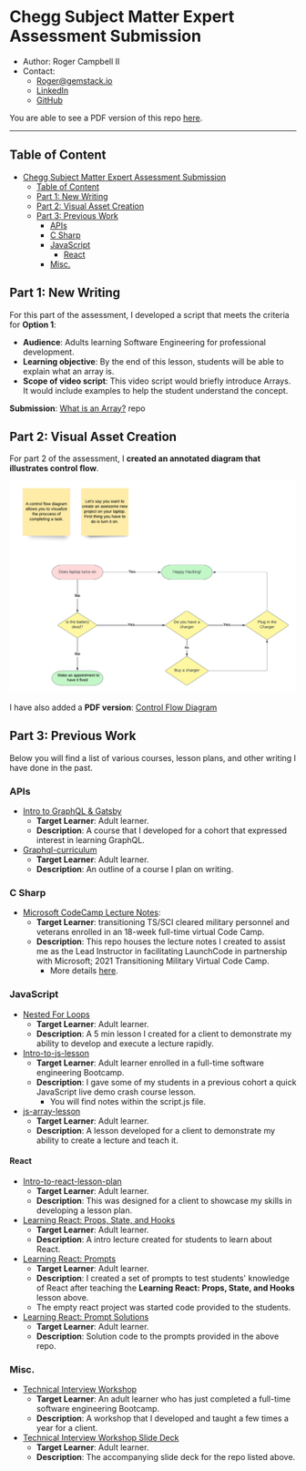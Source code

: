 # Chegg Subject Matter Expert Assessment Submission

* Author: Roger Campbell II
* Contact:
  * Roger@gemstack.io
  * [LinkedIn](https://www.linkedin.com/in/mrrogercampbell/)
  * [GitHub](https://github.com/mrrogercampbell)

You are able to see a PDF version of this repo [here](https://drive.google.com/file/d/17QHbokPU5zspRse_9tBh8LmfdlO8fAFP/view?usp=sharing).

---

## Table of Content
- [Chegg Subject Matter Expert Assessment Submission](#chegg-subject-matter-expert-assessment-submission)
  - [Table of Content](#table-of-content)
  - [Part 1: New Writing](#part-1-new-writing)
  - [Part 2: Visual Asset Creation](#part-2-visual-asset-creation)
  - [Part 3: Previous Work](#part-3-previous-work)
    - [APIs](#apis)
    - [C Sharp](#c-sharp)
    - [JavaScript](#javascript)
      - [React](#react)
    - [Misc.](#misc)

## Part 1: New Writing
For this part of the assessment, I developed a script that meets the criteria for **Option 1**:
* **Audience**: Adults learning Software Engineering for professional development.
* **Learning objective**: By the end of this lesson, students will be able to explain what an array is.  
* **Scope of video script**: This video script would briefly introduce Arrays. It would include examples to help the student understand the concept. 

**Submission**: [What is an Array?](https://github.com/mrrogercampbell/what-is-an-array) repo

## Part 2: Visual Asset Creation
For part 2 of the assessment, I **created an annotated diagram that illustrates control flow**.

![control flow diagram](./assets/control-flow-diagram.png)

I have also added a **PDF version**: [Control Flow Diagram](./pdfs/control-flow-diagram.pdf)

## Part 3: Previous Work
Below you will find a list of various courses, lesson plans, and other writing I have done in the past.

### APIs
* [Intro to GraphQL & Gatsby](https://github.com/mrrogercampbell/graphql-gastby-lesson)
  * **Target Learner**: Adult learner.
  * **Description**: A course that I developed for a cohort that expressed interest in learning GraphQL.
* [Graphql-curriculum](https://github.com/mrrogercampbell/graphql-curriculum)
  * **Target Learner**: Adult learner.
  * **Description**: An outline of a course I plan on writing.

### C Sharp
* [Microsoft CodeCamp Lecture Notes](https://github.com/mrrogercampbell/microsoft-codecamp-lecture-notes):
  * **Target Learner**: transitioning TS/SCI cleared military personnel and veterans enrolled in an 18-week full-time virtual Code Camp.
  * **Description**: This repo houses the lecture notes I created to assist me as the Lead Instructor in facilitating LaunchCode in partnership with Microsoft; 2021 Transitioning Military Virtual Code Camp.
    * More details [here](https://www.launchcode.org/training/microsoft-codecamp-2021).

### JavaScript
* [Nested For Loops](https://github.com/mrrogercampbell/nested-loops-lesson)
  * **Target Learner**: Adult learner.
  * **Description**: A 5 min lesson I created for a client to demonstrate my ability to develop and execute a lecture rapidly.
* [Intro-to-js-lesson](https://github.com/mrrogercampbell/intro-to-js-lesson)
  * **Target Learner**: Adult learner enrolled in a full-time software engineering Bootcamp.
  * **Description**: I gave some of my students in a previous cohort a quick JavaScript live demo crash course lesson.
    * You will find notes within the script.js file.
* [js-array-lesson](https://github.com/mrrogercampbell/js-array-lesson)
  * **Target Learner**: Adult learner.
  * **Description**: A lesson developed for a client to demonstrate my ability to create a lecture and teach it.

#### React
* [Intro-to-react-lesson-plan](https://github.com/mrrogercampbell/intro-to-react-lesson-plan)
  * **Target Learner**: Adult learner.
  * **Description**: This was designed for a client to showcase my skills in developing a lesson plan.
* [Learning React: Props, State, and Hooks](https://github.com/mrrogercampbell/intro-to-react-lesson)
  * **Target Learner**: Adult learner.
  * **Description**: A intro lecture created for students to learn about React.
* [Learning React: Prompts](https://github.com/mrrogercampbell/intro-to-react-lesson/tree/main/Prompts)
  * **Target Learner**: Adult learner.
  * **Description**: I created a set of prompts to test students' knowledge of React after teaching the **Learning React: Props, State, and Hooks** lesson above.
  * The empty react project was started code provided to the students.
* [Learning React: Prompt Solutions](https://github.com/mrrogercampbell/lesson-1-prompts)
  * **Target Learner**: Adult learner.
  * **Description**: Solution code to the prompts provided in the above repo.

### Misc.
* [Technical Interview Workshop](https://github.com/mrrogercampbell/technical-interview-workshop)
  * **Target Learner**: An adult learner who has just completed a full-time software engineering Bootcamp.
  * **Description**: A workshop that I developed and taught a few times a year for a client.
* [Technical Interview Workshop Slide Deck](https://docs.google.com/presentation/d/1zsId1oIYn7-mflEBfqzl10e2xXtUODp9sdUlbhEOHWw/edit?usp=sharing) 
  * **Target Learner**: Adult learner.
  * **Description**: The accompanying slide deck for the repo listed above.